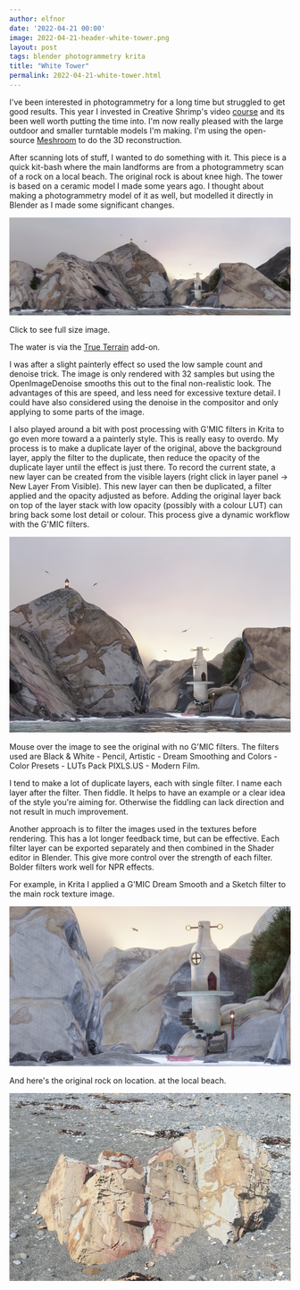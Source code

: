 ```yaml
---
author: elfnor
date: '2022-04-21 00:00'
image: 2022-04-21-header-white-tower.png
layout: post
tags: blender photogrammetry krita
title: "White Tower"
permalink: 2022-04-21-white-tower.html
---
```


I've been interested in photogrammetry for a long time but struggled to get good results. This year I invested in Creative Shrimp's video [course](https://www.creativeshrimp.com/photogrammetry-course) and its been well worth putting the time into. I'm now really pleased with the large outdoor and smaller turntable models I'm making. I'm using the open-source [Meshroom](https://alicevision.org/) to do the 3D reconstruction.

After scanning lots of stuff, I wanted to do something with it. This piece is a quick kit-bash where the main landforms are from a photogrammetry scan of a rock on a local beach. The original rock is about knee high. The tower is based on a ceramic model I made some years ago. I thought about making a photogrammetry model of it as well, but modelled it directly in Blender as I made some significant changes.

[![final](../images/2022-04-21/white_tower_filters_1920.png)](../images/2022-04-21/white_tower_filters_3840.png)

Click to see full size image.

The water is via the [True Terrain](https://www.blendermarket.com/products/true-terrain-) add-on. 

I was after a slight painterly effect so used the low sample count and denoise trick. The image is only rendered with 32 samples but using the OpenImageDenoise smooths this out to the final non-realistic look. The advantages of this are speed, and less need for excessive texture detail. I could have also considered using the denoise in the compositor and only applying to some parts of the image.

I also played around a bit with post processing with G'MIC filters in Krita to go even more toward a a painterly style. This is really easy to overdo. My process is to make a duplicate layer of the original, above the background layer, apply the filter to the duplicate, then reduce the opacity of the duplicate layer until the effect is just there. To record the current state, a new layer can be created from the visible layers (right click in layer panel -> New Layer From Visible). This new layer can then be duplicated, a filter applied and the opacity adjusted as before. Adding the original layer back on top of the layer stack with low opacity (possibly with a colour LUT) can bring back some lost detail or colour. This process give a dynamic workflow with the G'MIC filters.

<a ><img src="../images/2022-04-21/white_tower_filters_crop.png" onmouseover="this.src='../images/2022-04-21/white_tower_no_filters_crop.png'" onmouseout="this.src='../images/2022-04-21/white_tower_filters_crop.png'" /></a>

Mouse over the image to see the original with no G'MIC filters. The filters used are Black & White - Pencil, Artistic - Dream Smoothing and Colors - Color Presets - LUTs Pack PIXLS.US - Modern Film.

I tend to make a lot of duplicate layers, each with single filter. I name each layer after the filter. Then fiddle. It helps to have an example or a clear idea of the style you're aiming for. Otherwise the fiddling can lack direction and not result in much improvement.

Another approach is to filter the images used in the textures before rendering. This has a lot longer feedback time, but can be effective. Each filter layer can be exported separately and then combined in the Shader editor in Blender. This give more control over the strength of each filter. Bolder filters work well for NPR effects.

For example, in Krita I applied a G'MIC Dream Smooth and a Sketch filter to the main rock texture image. 

![filtered texture](../images/2022-04-21/white_tower_texture_filter_crop.png)

And here's the original rock on location. at the local beach.

![original rock](../images/2022-04-21/original_rock.JPG)
